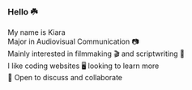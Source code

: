 ### Hello :shamrock:    
My name is Kiara <br>
Major in Audiovisual Communication :camera: <br>
Mainly interested in filmmaking :clapper: and scriptwriting :scroll: <br>
I like coding websites :desktop_computer: looking to learn more <br> 
:pushpin: Open to discuss and collaborate 